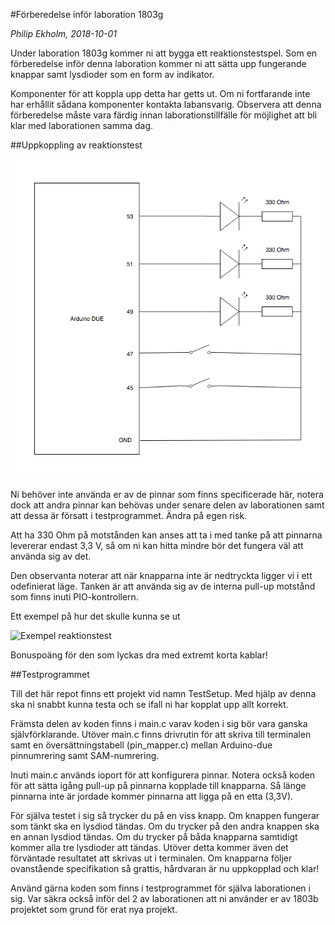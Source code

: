 #Förberedelse inför laboration 1803g

*Philip Ekholm, 2018-10-01*

Under laboration 1803g kommer ni att bygga ett reaktionstestspel. Som en förberedelse inför denna laboration kommer ni att sätta upp fungerande knappar samt lysdioder som en form av indikator.

Komponenter för att koppla upp detta har getts ut. Om ni fortfarande inte har erhållit sådana komponenter kontakta labansvarig. Observera att denna förberedelse måste vara färdig innan laborationstillfälle för möjlighet att bli klar med laborationen samma dag.

##Uppkoppling av reaktionstest

![Reaktionstest kopplingsschema](reaction-board.png)

Ni behöver inte använda er av de pinnar som finns specificerade här, notera dock att andra pinnar kan behövas under senare delen av laborationen samt att dessa är försatt i testprogrammet. Ändra på egen risk.

Att ha 330 Ohm på motstånden kan anses att ta i med tanke på att pinnarna levererar endast 3,3 V, så om ni kan hitta mindre bör det fungera väl att använda sig av det.

Den observanta noterar att när knapparna inte är nedtryckta ligger vi i ett odefinierat läge. Tanken är att använda sig av de interna pull-up motstånd som finns inuti PIO-kontrollern. 

Ett exempel på hur det skulle kunna se ut

![Exempel reaktionstest](exempel-reaktionstest.png)

Bonuspoäng för den som lyckas dra med extremt korta kablar!

##Testprogrammet

Till det här repot finns ett projekt vid namn TestSetup. Med hjälp av denna ska ni snabbt kunna testa och se ifall ni har kopplat upp allt korrekt. 

Främsta delen av koden finns i main.c varav koden i sig bör vara ganska självförklarande. Utöver main.c finns drivrutin för att skriva till terminalen samt en översättningstabell (pin_mapper.c) mellan Arduino-due pinnumrering samt SAM-numrering. 

Inuti main.c används ioport för att konfigurera pinnar. Notera också koden för att sätta igång pull-up på pinnarna kopplade till knapparna. Så länge pinnarna inte är jordade kommer pinnarna att ligga på en etta (3,3V).

För själva testet i sig så trycker du på en viss knapp. Om knappen fungerar som tänkt ska en lysdiod tändas. Om du trycker på den andra knappen ska en annan lysdiod tändas. Om du trycker på båda knapparna samtidigt kommer alla tre lysdioder att tändas. Utöver detta kommer även det förväntade resultatet att skrivas ut i terminalen. Om knapparna följer ovanstående specifikation så grattis, hårdvaran är nu uppkopplad och klar!

Använd gärna koden som finns i testprogrammet för själva laborationen i sig. Var säkra också inför del 2 av laborationen att ni använder er av 1803b projektet som grund för erat nya projekt.




